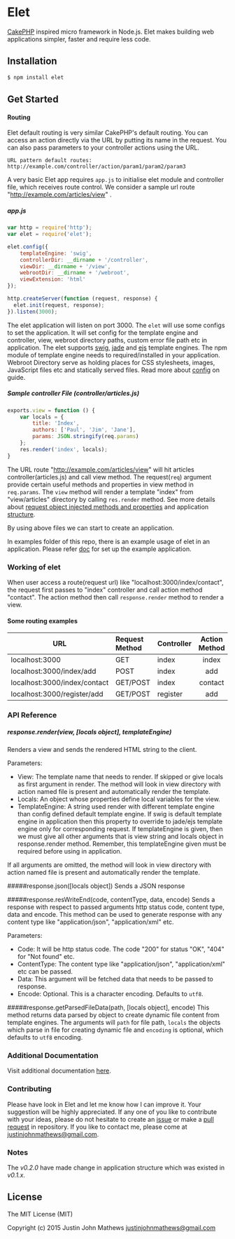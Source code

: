 Elet
=====

[CakePHP](http://cakephp.org) inspired micro framework in Node.js. Elet makes building web applications simpler, faster and require less code.

## Installation

```bash
$ npm install elet
```

## Get Started

#### Routing
Elet default routing is very similar CakePHP's default routing.
You can access an action directly via the URL by putting its name in the request.
You can also pass parameters to your controller actions using the URL.
```
URL pattern default routes:
http://example.com/controller/action/param1/param2/param3
```

A very basic Elet app requires `app.js` to initialise elet module and controller file, which receives route control.
We consider a sample url route "http://example.com/articles/view" .

#####  app.js
```javascript
var http = require('http');
var elet = require('elet');

elet.config({
    templateEngine: 'swig',
    controllerDir: __dirname + '/controller',
    viewDir: __dirname + '/view',
    webrootDir: __dirname + '/webroot',
    viewExtension: 'html'
});

http.createServer(function (request, response) {
  elet.init(request, response);
}).listen(3000);
```

The elet application will listen on port 3000.
The `elet` will use some configs to set the application. It will set config for the template engine and controller, view, webroot directory paths, custom error file path etc in application. The elet supports [swig](http://paularmstrong.github.io/swig), [jade](http://jade-lang.com/) and [ejs](http://embeddedjs.com/) template engines.
The npm module of template engine needs to required/installed in your application. Webroot Directory serve as holding places for CSS stylesheets, images, JavaScript files etc and statically served files.
Read more about [config](https://github.com/justin-john/elet/blob/master/docs/home.md#config) on guide.

##### Sample controller File (controller/articles.js)
```javascript
exports.view = function () {
    var locals = {
        title: 'Index',
        authors: ['Paul', 'Jim', 'Jane'],
        params: JSON.stringify(req.params)
    };
    res.render('index', locals);
}
```

The URL route "http://example.com/articles/view" will hit articles controller(articles.js) and call view method. The request(`req`) argument provide certain useful methods and properties in view method in `req.params`. The `view` method will render a template "index" from "view/articles" directory by calling `res.render` method.
See more details about [request object injected methods and properties](https://github.com/justin-john/elet/blob/master/docs/home.md#accessing-request-parameters) and application [structure](https://github.com/justin-john/elet/blob/master/docs/home.md#sample-app-structure).

By using above files we can start to create an application.

In examples folder of this repo, there is an example usage of elet in an application. Please refer [doc](https://github.com/justin-john/elet/blob/master/examples/README.md) for set up the example application.

### Working of elet

When user access a route(request url) like "localhost:3000/index/contact", the request first passes to "index" controller and call action method "contact". The action method then call `response.render` method to render a view.

#### Some routing examples

| URL                          | Request Method  | Controller | Action Method   |
|------------------------------|:----------------|------------|:---------------:|
| localhost:3000               | GET             |      index | index           |
| localhost:3000/index/add     | POST            |      index | add             |
| localhost:3000/index/contact | GET/POST        |      index | contact         |
| localhost:3000/register/add  | GET/POST        |   register | add             |

### API Reference

##### response.render(view, [locals object], templateEngine)
Renders a view and sends the rendered HTML string to the client.

Parameters:
* View: The template name that needs to render. If skipped or give locals as first argument in render. The method will look in view directory with action named file is present and automatically render the template.
* Locals: An object whose properties define local variables for the view.
* TemplateEngine: A string used render with different template engine than config defined default template engine. If swig is
default template engine in application then this property to override to jade/ejs template engine only for
corresponding request. If templateEngine is given, then we must give all other arguments that is view string and locals
object in response.render method. Remember, this templateEngine given must be required before using in application.

If all arguments are omitted, the method will look in view directory with action named file is present and automatically render the template.

#####response.json([locals object])
Sends a JSON response

#####response.resWriteEnd(code, contentType, data, encode)
Sends a response with respect to passed arguments  http status code, content type, data and encode. This method can be used to generate response with any content type like "application/json", "application/xml" etc.

Parameters:
* Code: It will be http status code. The code "200" for status "OK", "404" for "Not found" etc.
* ContentType: The content type like "application/json", "application/xml" etc can be passed.
* Data: This argument will be fetched data that needs to be passed to response.
* Encode: Optional. This is a character encoding.  Defaults to `utf8`.


#####response.getParsedFileData(path, [locals object], encode)
This method returns data parsed by object to create dynamic file content from template engines. The arguments will `path`
for file path, `locals` the objects which parse in file for creating dynamic file and `encoding` is optional, which defaults
to `utf8` encoding.

### Additional Documentation

Visit additional documentation [here](https://github.com/justin-john/elet/blob/master/docs/home.md).


### Contributing

Please have look in Elet and let me know how I can improve it. Your suggestion will be highly appreciated. If any one of you like to contribute with your ideas, please do not hesitate to
create an [issue](https://github.com/justin-john/elet/issues) or make a [pull request](https://github.com/justin-john/elet/pulls) in repository.
If you like to contact me, please come at <justinjohnmathews@gmail.com>.

### Notes

The *v0.2.0* have made change in application structure which was existed in *v0.1.x*.


## License

The MIT License (MIT)

Copyright (c) 2015 Justin John Mathews <justinjohnmathews@gmail.com>
